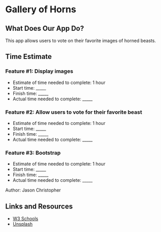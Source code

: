 # Gallery of Horns

## What Does Our App Do?

This app allows users to vote on their favorite images of horned beasts.

## Time Estimate

### Feature #1: Display images

* Estimate of time needed to complete: 1 hour
* Start time: _____
* Finish time: _____
* Actual time needed to complete: _____

### Feature #2: Allow users to vote for their favorite beast

* Estimate of time needed to complete: 1 hour
* Start time: _____
* Finish time: _____
* Actual time needed to complete: _____

### Feature #3: Bootstrap

* Estimate of time needed to complete: 1 hour
* Start time: _____
* Finish time: _____
* Actual time needed to complete: _____

Author: Jason Christopher

## Links and Resources

* [W3 Schools](https://www.w3schools.com/)
* [Unsplash](https://unsplash.com/)
